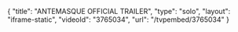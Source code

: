 {
    "title": "ANTEMASQUE OFFICIAL TRAILER",
    "type": "solo",
    "layout": "iframe-static",
    "videoId": "3765034",
    "url": "\/tvpembed\/3765034"
}